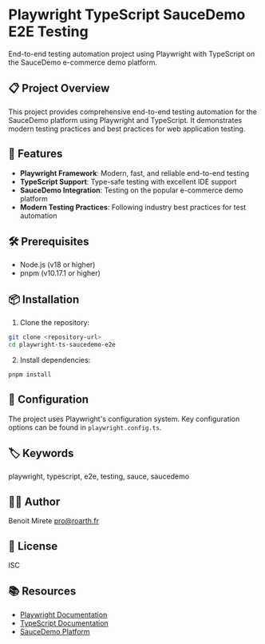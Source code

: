 # Playwright TypeScript SauceDemo E2E Testing

End-to-end testing automation project using Playwright with TypeScript on the SauceDemo e-commerce demo platform.

## 📋 Project Overview

This project provides comprehensive end-to-end testing automation for the SauceDemo platform using Playwright and TypeScript. It demonstrates modern testing practices and best practices for web application testing.

## 🚀 Features

- **Playwright Framework**: Modern, fast, and reliable end-to-end testing
- **TypeScript Support**: Type-safe testing with excellent IDE support
- **SauceDemo Integration**: Testing on the popular e-commerce demo platform
- **Modern Testing Practices**: Following industry best practices for test automation

## 🛠️ Prerequisites

- Node.js (v18 or higher)
- pnpm (v10.17.1 or higher)

## 📦 Installation

1. Clone the repository:

```bash
git clone <repository-url>
cd playwright-ts-saucedemo-e2e
```

2. Install dependencies:

```bash
pnpm install
```

## 🔧 Configuration

The project uses Playwright's configuration system. Key configuration options can be found in `playwright.config.ts`.

## 🏷️ Keywords

playwright, typescript, e2e, testing, sauce, saucedemo

## 👨‍💻 Author

Benoit Mirete <pro@roarth.fr>

## 📄 License

ISC

## 📚 Resources

- [Playwright Documentation](https://playwright.dev/)
- [TypeScript Documentation](https://www.typescriptlang.org/)
- [SauceDemo Platform](https://www.saucedemo.com/)
